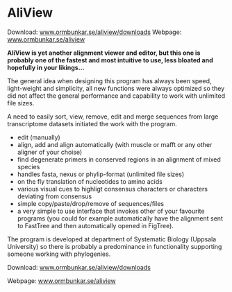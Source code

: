 AliView
=======
Download: www.ormbunkar.se/aliview/downloads
Webpage: www.ormbunkar.se/aliview

<strong>AliView is yet another alignment viewer and editor, but this one is probably one of the fastest and most intuitive to use, less bloated and hopefully in your likings...</strong>

The general idea when designing this program has always been speed, light-weight and simplicity, all new functions were always optimized so they did not affect the general performance and capability to work with unlimited file sizes.

A need to easily sort, view, remove, edit and merge sequences from large transcriptome datasets initiated the work with the program.
- edit (manually)
- align, add and align automatically (with muscle or mafft or any other aligner of your choise)
- find degenerate primers in conserved regions in an alignment of mixed species
- handles fasta, nexus or phylip-format (unlimited file sizes)
- on the fly translation of nucleotides to amino acids
- various visual cues to highligt consensus characters or characters deviating from consensus
- simple copy/paste/drop/remove of sequences/files
- a very simple to use interface that invokes other of your favourite programs (you could for example automatically have the alignment sent to FastTree and then automatically opened in FigTree).

The program is developed at department of Systematic Biology (Uppsala University) so there is probably a predominance in functionality supporting someone working with phylogenies.

Download: www.ormbunkar.se/aliview/downloads

Webpage: www.ormbunkar.se/aliview
